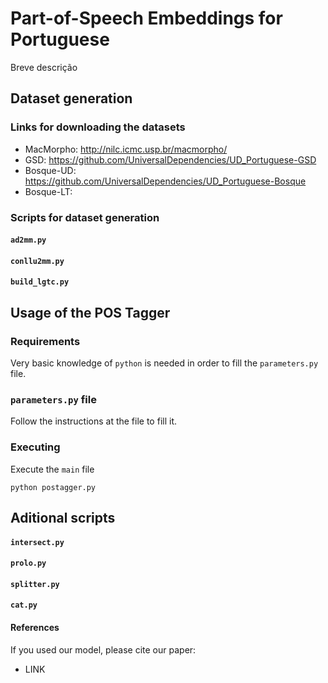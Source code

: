 # Part-of-Speech Embeddings for Portuguese

Breve descrição

## Dataset generation
### Links for downloading the datasets
  - MacMorpho: http://nilc.icmc.usp.br/macmorpho/
  - GSD: https://github.com/UniversalDependencies/UD_Portuguese-GSD 
  - Bosque-UD: https://github.com/UniversalDependencies/UD_Portuguese-Bosque 
  - Bosque-LT:

### Scripts for dataset generation
   #### `ad2mm.py`
   #### `conllu2mm.py`
   #### `build_lgtc.py`

## Usage of the POS Tagger
  ### Requirements
  Very basic knowledge of `python` is needed in order to fill the `parameters.py` file.

  ### `parameters.py` file
  Follow the instructions at the file to fill it.

  ### Executing
  Execute the `main` file
  ```
  python postagger.py
  ```
    
## Aditional scripts
  #### `intersect.py`
  #### `prolo.py`
  #### `splitter.py`
  #### `cat.py`

#### References
If you used our model, please cite our paper:
- LINK
```

```
